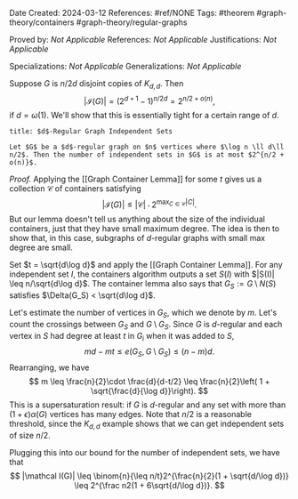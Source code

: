 Date Created: 2024-03-12
References: #ref/NONE
Tags: #theorem #graph-theory/containers #graph-theory/regular-graphs

Proved by: <i>Not Applicable</i>
References: <i>Not Applicable</i>
Justifications: <i>Not Applicable</i>

Specializations: <i>Not Applicable</i>
Generalizations: <i>Not Applicable</i>

Suppose $G$ is $n/2d$ disjoint copies of $K_{d,d}$. Then
$$
|\mathcal I(G)| = (2^{d+1}-1)^{n/2d} = 2^{n/2 + o(n)},
$$
if $d = \omega(1)$. We'll show that this is essentially tight for a certain range of $d$.

```ad-theorem
title: $d$-Regular Graph Independent Sets

Let $G$ be a $d$-regular graph on $n$ vertices where $\log n \ll d\ll n/2$. Then the number of independent sets in $G$ is at most $2^{n/2 + o(n)}$.

```

<i>Proof.</i> Applying the [[Graph Container Lemma]] for some $t$ gives us a collection $\mathcal C$ of containers satisfying
$$
|\mathcal I(G)| \leq |\mathcal C|\cdot 2^{\max_{C\in \mathcal C}|C|}.
$$
But our lemma doesn't tell us anything about the size of the individual containers, just that they have small maximum degree. The idea is then to show that, in this case, subgraphs of $d$-regular graphs with small max degree are small.

Set $t = \sqrt{d\log d}$ and apply the [[Graph Container Lemma]]. For any independent set $I$, the containers algorithm outputs a set $S(I)$ with $|S(I)| \leq n/\sqrt{d\log d}$. The container lemma also says that $G_S := G\setminus N(S)$ satisfies $\Delta(G_S) < \sqrt{d\log d}$. 

Let's estimate the number of vertices in $G_S$, which we denote by $m$. Let's count the crossings between $G_S$ and $G\setminus G_S$. Since $G$ is $d$-regular and each vertex in $S$ had degree at least $t$ in $G_i$ when it was added to $S$, 
$$
md - mt \leq e(G_S, G\setminus G_S) \leq (n-m)d.
$$
Rearranging, we have
$$
m \leq \frac{n}{2}\cdot \frac{d}{d-t/2} \leq \frac{n}{2}\left( 1 + \sqrt{\frac{d}{\log d}}\right).
$$
This is a supersaturation result: if $G$ is $d$-regular and any set with more than $(1+\epsilon)\alpha(G)$ vertices has many edges. Note that $n/2$ is a reasonable threshold, since the $K_{d,d}$ example shows that we can get independent sets of size $n/2$.

Plugging this into our bound for the number of independent sets, we have that
$$
|\mathcal I(G)| \leq \binom{n}{\leq n/t}2^{\frac{n}{2}(1 + \sqrt{d/\log d})} \leq 2^{\frac n2(1 + 6\sqrt{d/\log d})}.
$$